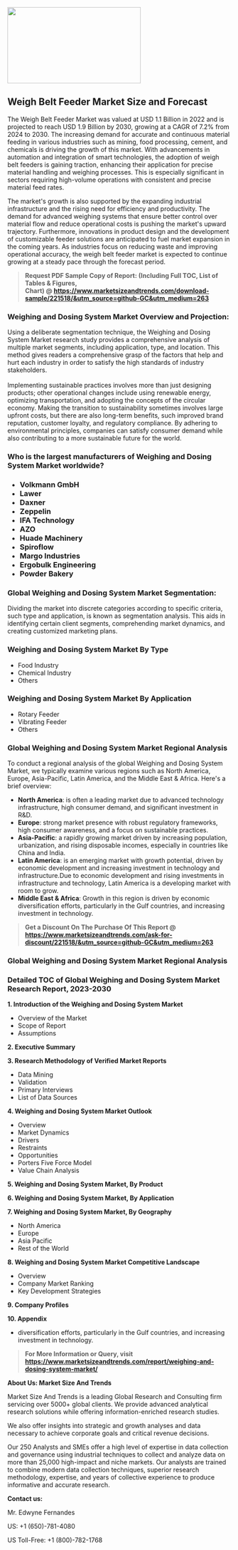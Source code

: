 <p><img class="alignnone size-medium wp-image-20088" src="https://ffe5etoiles.com/wp-content/uploads/2024/12/MST1-300x171.png" alt="" width="300" height="171" /></p><h2>Weigh Belt Feeder Market Size and Forecast</h2><p>The Weigh Belt Feeder Market was valued at USD 1.1 Billion in 2022 and is projected to reach USD 1.9 Billion by 2030, growing at a CAGR of 7.2% from 2024 to 2030. The increasing demand for accurate and continuous material feeding in various industries such as mining, food processing, cement, and chemicals is driving the growth of this market. With advancements in automation and integration of smart technologies, the adoption of weigh belt feeders is gaining traction, enhancing their application for precise material handling and weighing processes. This is especially significant in sectors requiring high-volume operations with consistent and precise material feed rates.</p><p>The market's growth is also supported by the expanding industrial infrastructure and the rising need for efficiency and productivity. The demand for advanced weighing systems that ensure better control over material flow and reduce operational costs is pushing the market's upward trajectory. Furthermore, innovations in product design and the development of customizable feeder solutions are anticipated to fuel market expansion in the coming years. As industries focus on reducing waste and improving operational accuracy, the weigh belt feeder market is expected to continue growing at a steady pace through the forecast period.</p></p><blockquote id="" class=""><strong>Request PDF Sample Copy of Report: (Including Full TOC, List of Tables &amp; Figures, Chart)&nbsp;@&nbsp;<strong><a href="https://www.marketsizeandtrends.com/download-sample/221518/&utm_source=github-GC&utm_medium=263" target="_blank">https://www.marketsizeandtrends.com/download-sample/221518/&utm_source=github-GC&utm_medium=263</a></strong></strong></blockquote><h3 id="" class="">Weighing and Dosing System Market&nbsp;Overview and Projection:</h3><p id="" class="">Using a deliberate segmentation technique, the Weighing and Dosing System Market research study provides a comprehensive analysis of multiple market segments, including application, type, and location. This method gives readers a comprehensive grasp of the factors that help and hurt each industry in order to satisfy the high standards of industry stakeholders. <br /> <br />Implementing sustainable practices involves more than just designing products; other operational changes include using renewable energy, optimizing transportation, and adopting the concepts of the circular economy. Making the transition to sustainability sometimes involves large upfront costs, but there are also long-term benefits, such improved brand reputation, customer loyalty, and regulatory compliance. By adhering to environmental principles, companies can satisfy consumer demand while also contributing to a more sustainable future for the world.</p><h3 id="" class="">Who is the largest manufacturers of&nbsp;Weighing and Dosing System Market worldwide?</h3><h3 class=""><p><ul><li>Volkmann GmbH </li><li> Lawer </li><li> Daxner </li><li> Zeppelin </li><li> IFA Technology </li><li> AZO </li><li> Huade Machinery </li><li> Spiroflow </li><li> Margo Industries </li><li> Ergobulk Engineering </li><li> Powder Bakery</li></ul></p></h3><h3 id="" class="">Global&nbsp;Weighing and Dosing System Market Segmentation:</h3><p id="" class="">Dividing the market into discrete categories according to specific criteria, such type and application, is known as segmentation analysis. This aids in identifying certain client segments, comprehending market dynamics, and creating customized marketing plans.</p><h3 id="" class="">Weighing and Dosing System Market&nbsp;By Type</h3><p><p><ul><li>Food Industry</li><li> Chemical Industry</li><li> Others</p></li></ul></p></p><h3 id="" class="">Weighing and Dosing System Market&nbsp;By Application</h3><p class=""><p><ul><li>Rotary Feeder</li><li> Vibrating Feeder</li><li> Others</li></ul></p></p><h3 id="" class="">Global Weighing and Dosing System Market Regional Analysis</h3><p id="" class="">To conduct a regional analysis of the global Weighing and Dosing System Market, we typically examine various regions such as North America, Europe, Asia-Pacific, Latin America, and the Middle East &amp; Africa. Here's a brief overview:</p><ul><li><strong>North America</strong>: is often a leading market due to advanced technology infrastructure, high consumer demand, and significant investment in R&amp;D.</li><li><strong>Europe</strong>: strong market presence with robust regulatory frameworks, high consumer awareness, and a focus on sustainable practices.</li><li><strong>Asia-Pacific</strong>: a rapidly growing market driven by increasing population, urbanization, and rising disposable incomes, especially in countries like China and India.</li><li><strong>Latin America</strong>: is an emerging market with growth potential, driven by economic development and increasing investment in technology and infrastructure.Due to economic development and rising investments in infrastructure and technology, Latin America is a developing market with room to grow.</li><li><strong>Middle East &amp; Africa</strong>: Growth in this region is driven by economic diversification efforts, particularly in the Gulf countries, and increasing investment in technology.</li></ul><blockquote id="" class=""><strong>Get a Discount On The Purchase Of This Report @ <strong><a href="https://www.marketsizeandtrends.com/ask-for-discount/221518/&utm_source=github-GC&utm_medium=263" target="_blank">https://www.marketsizeandtrends.com/ask-for-discount/221518/&utm_source=github-GC&utm_medium=263</a></strong></strong></blockquote><h3 id="" class="">Global Weighing and Dosing System Market Regional Analysis</h3><h3 id="" class="">Detailed TOC of Global Weighing and Dosing System Market Research Report, 2023-2030</h3><p id="" class=""><strong>1. Introduction of the Weighing and Dosing System Market</strong></p><ul><li>Overview of the Market</li><li>Scope of Report</li><li>Assumptions</li></ul><p id="" class=""><strong>2. Executive Summary</strong></p><p id="" class=""><strong>3. Research Methodology of Verified Market Reports</strong></p><ul><li>Data Mining</li><li>Validation</li><li>Primary Interviews</li><li>List of Data Sources</li></ul><p id="" class=""><strong>4. Weighing and Dosing System Market Outlook</strong></p><ul><li>Overview</li><li>Market Dynamics</li><li>Drivers</li><li>Restraints</li><li>Opportunities</li><li>Porters Five Force Model</li><li>Value Chain Analysis</li></ul><p id="" class=""><strong>5. Weighing and Dosing System Market, By Product</strong></p><p id="" class=""><strong>6. Weighing and Dosing System Market, By Application</strong></p><p id="" class=""><strong>7. Weighing and Dosing System Market, By Geography</strong></p><ul><li>North America</li><li>Europe</li><li>Asia Pacific</li><li>Rest of the World</li></ul><p id="" class=""><strong>8. Weighing and Dosing System Market Competitive Landscape</strong></p><ul><li>Overview</li><li>Company Market Ranking</li><li>Key Development Strategies</li></ul><p id="" class=""><strong>9. Company Profiles</strong></p><p id="" class=""><strong>10. Appendix</strong></p><ul><li>diversification efforts, particularly in the Gulf countries, and increasing investment in technology.</li></ul><blockquote id="" class=""><strong>For More Information or Query, visit <strong><strong><a href="https://www.marketsizeandtrends.com/report/weighing-and-dosing-system-market/" target="_blank">https://www.marketsizeandtrends.com/report/weighing-and-dosing-system-market/</a></strong></strong></strong></blockquote><p id="" class=""><strong>About Us: Market Size And Trends</strong></p><p id="" class="">Market Size And Trends is a leading Global Research and Consulting firm servicing over 5000+ global clients. We provide advanced analytical research solutions while offering information-enriched research studies.</p><p id="" class="">We also offer insights into strategic and growth analyses and data necessary to achieve corporate goals and critical revenue decisions.</p><p id="" class="">Our 250 Analysts and SMEs offer a high level of expertise in data collection and governance using industrial techniques to collect and analyze data on more than 25,000 high-impact and niche markets. Our analysts are trained to combine modern data collection techniques, superior research methodology, expertise, and years of collective experience to produce informative and accurate research.</p><p id="" class=""><strong>Contact us:</strong></p><p id="" class="">Mr. Edwyne Fernandes</p><p id="" class="">US: +1 (650)-781-4080</p><p id="" class="">US Toll-Free: +1 (800)-782-1768</p>
